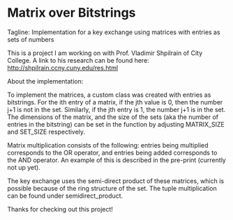# Matrix over Bitstrings
Tagline: Implementation for a key exchange using matrices with entries as sets of numbers

This is a project I am working on with Prof. Vladimir Shpilrain of City College.
A link to his research can be found here: http://shpilrain.ccny.cuny.edu/res.html



About the implementation:

To implement the matrices, a custom class was created with entries as bitstrings. For the ith entry of a matrix, if the jth value is 0, then the number j+1 is not in the set. Similarly, if the jth entry is 1, the number j+1 is in the set. The dimensions of the matrix, and the size of the sets (aka the number of entries in the bitstring) can be set in the function by adjusting MATRIX_SIZE and SET_SIZE respectively.

Matrix multiplication consists of the following: entries being multiplied corresponds to the OR operator, and entries being added corresponds to the AND operator. An example of this is described in the pre-print (currently not up yet).

The key exchange uses the semi-direct product of these matrices, which is possible because of the ring structure of the set. The tuple multiplication can be found under semidirect_product.


Thanks for checking out this project!
                        
